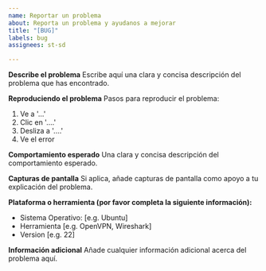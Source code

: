 ```yaml
---
name: Reportar un problema
about: Reporta un problema y ayudanos a mejorar
title: "[BUG]"
labels: bug
assignees: st-sd

---
```


**Describe el problema**
Escribe aquí una clara y concisa descripción del problema que has encontrado.

**Reproduciendo el problema**
Pasos para reproducir el problema:
1. Ve a '...'
2. Clic en '....'
3. Desliza a '....'
4. Ve el error

**Comportamiento esperado**
Una clara y concisa descripción del comportamiento esperado.

**Capturas de pantalla**
Si aplica, añade capturas de pantalla como apoyo a tu explicación del problema.

**Plataforma o herramienta (por favor completa la siguiente información):**
 - Sistema Operativo: [e.g. Ubuntu]
 - Herramienta [e.g. OpenVPN, Wireshark]
 - Version [e.g. 22]

**Información adicional**
Añade cualquier información adicional acerca del problema aquí.
